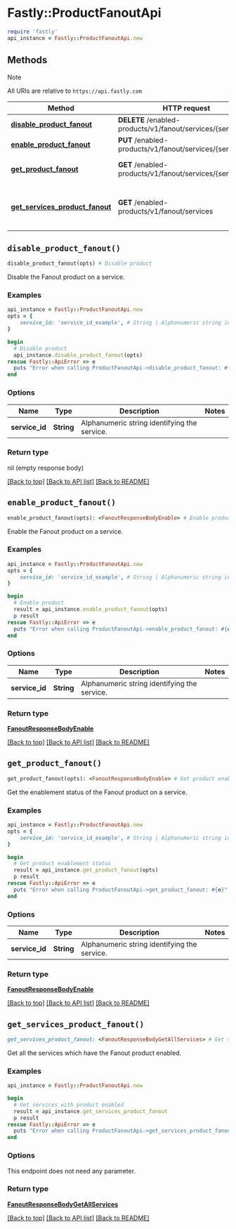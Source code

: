 # Fastly::ProductFanoutApi


```ruby
require 'fastly'
api_instance = Fastly::ProductFanoutApi.new
```

## Methods

> [!NOTE]
> All URIs are relative to `https://api.fastly.com`

Method | HTTP request | Description
------ | ------------ | -----------
[**disable_product_fanout**](ProductFanoutApi.md#disable_product_fanout) | **DELETE** /enabled-products/v1/fanout/services/{service_id} | Disable product
[**enable_product_fanout**](ProductFanoutApi.md#enable_product_fanout) | **PUT** /enabled-products/v1/fanout/services/{service_id} | Enable product
[**get_product_fanout**](ProductFanoutApi.md#get_product_fanout) | **GET** /enabled-products/v1/fanout/services/{service_id} | Get product enablement status
[**get_services_product_fanout**](ProductFanoutApi.md#get_services_product_fanout) | **GET** /enabled-products/v1/fanout/services | Get services with product enabled


## `disable_product_fanout()`

```ruby
disable_product_fanout(opts) # Disable product
```

Disable the Fanout product on a service.

### Examples

```ruby
api_instance = Fastly::ProductFanoutApi.new
opts = {
    service_id: 'service_id_example', # String | Alphanumeric string identifying the service.
}

begin
  # Disable product
  api_instance.disable_product_fanout(opts)
rescue Fastly::ApiError => e
  puts "Error when calling ProductFanoutApi->disable_product_fanout: #{e}"
end
```

### Options

| Name | Type | Description | Notes |
| ---- | ---- | ----------- | ----- |
| **service_id** | **String** | Alphanumeric string identifying the service. |  |

### Return type

nil (empty response body)

[[Back to top]](#) [[Back to API list]](../../README.md#endpoints)
[[Back to README]](../../README.md)
## `enable_product_fanout()`

```ruby
enable_product_fanout(opts): <FanoutResponseBodyEnable> # Enable product
```

Enable the Fanout product on a service.

### Examples

```ruby
api_instance = Fastly::ProductFanoutApi.new
opts = {
    service_id: 'service_id_example', # String | Alphanumeric string identifying the service.
}

begin
  # Enable product
  result = api_instance.enable_product_fanout(opts)
  p result
rescue Fastly::ApiError => e
  puts "Error when calling ProductFanoutApi->enable_product_fanout: #{e}"
end
```

### Options

| Name | Type | Description | Notes |
| ---- | ---- | ----------- | ----- |
| **service_id** | **String** | Alphanumeric string identifying the service. |  |

### Return type

[**FanoutResponseBodyEnable**](FanoutResponseBodyEnable.md)

[[Back to top]](#) [[Back to API list]](../../README.md#endpoints)
[[Back to README]](../../README.md)
## `get_product_fanout()`

```ruby
get_product_fanout(opts): <FanoutResponseBodyEnable> # Get product enablement status
```

Get the enablement status of the Fanout product on a service.

### Examples

```ruby
api_instance = Fastly::ProductFanoutApi.new
opts = {
    service_id: 'service_id_example', # String | Alphanumeric string identifying the service.
}

begin
  # Get product enablement status
  result = api_instance.get_product_fanout(opts)
  p result
rescue Fastly::ApiError => e
  puts "Error when calling ProductFanoutApi->get_product_fanout: #{e}"
end
```

### Options

| Name | Type | Description | Notes |
| ---- | ---- | ----------- | ----- |
| **service_id** | **String** | Alphanumeric string identifying the service. |  |

### Return type

[**FanoutResponseBodyEnable**](FanoutResponseBodyEnable.md)

[[Back to top]](#) [[Back to API list]](../../README.md#endpoints)
[[Back to README]](../../README.md)
## `get_services_product_fanout()`

```ruby
get_services_product_fanout: <FanoutResponseBodyGetAllServices> # Get services with product enabled
```

Get all the services which have the Fanout product enabled.

### Examples

```ruby
api_instance = Fastly::ProductFanoutApi.new

begin
  # Get services with product enabled
  result = api_instance.get_services_product_fanout
  p result
rescue Fastly::ApiError => e
  puts "Error when calling ProductFanoutApi->get_services_product_fanout: #{e}"
end
```

### Options

This endpoint does not need any parameter.

### Return type

[**FanoutResponseBodyGetAllServices**](FanoutResponseBodyGetAllServices.md)

[[Back to top]](#) [[Back to API list]](../../README.md#endpoints)
[[Back to README]](../../README.md)
